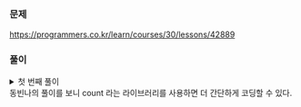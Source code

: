 ### 문제
https://programmers.co.kr/learn/courses/30/lessons/42889

### 풀이

<details>
<summary> 첫 번째 풀이</summary>

```python
def solution(N, stages):
    user_num = len(stages)
    data = [[0, 0] for _ in range(N + 1)]
    for i in range(N + 1):
        data[i][1] = i + 1
    
    for stage in stages:
        data[stage - 1][0] += 1
    
    for d in data:
        num = d[0]
        if user_num != 0:
            d[0] = d[0] / user_num
        else:
            d[0] = 0
        user_num -= num
    
    data.sort(key = lambda x:(-x[0], x[1]))
    answer = []
    for fail, idx in data:
        if 1<= idx <= N:
            answer.append(idx)
    
    return answer
```

</details>
동빈나의 풀이를 보니 count 라는 라이브러리를 사용하면 더 간단하게 코딩할 수 있다.

